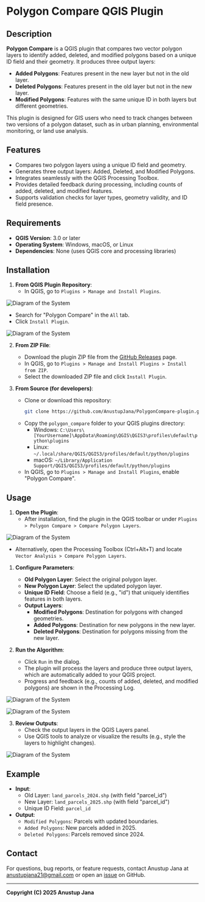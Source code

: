 # Polygon Compare QGIS Plugin

## Description
**Polygon Compare** is a QGIS plugin that compares two vector polygon layers to identify added, deleted, and modified polygons based on a unique ID field and their geometry. It produces three output layers:
- **Added Polygons**: Features present in the new layer but not in the old layer.
- **Deleted Polygons**: Features present in the old layer but not in the new layer.
- **Modified Polygons**: Features with the same unique ID in both layers but different geometries.

This plugin is designed for GIS users who need to track changes between two versions of a polygon dataset, such as in urban planning, environmental monitoring, or land use analysis.

## Features
- Compares two polygon layers using a unique ID field and geometry.
- Generates three output layers: Added, Deleted, and Modified Polygons.
- Integrates seamlessly with the QGIS Processing Toolbox.
- Provides detailed feedback during processing, including counts of added, deleted, and modified features.
- Supports validation checks for layer types, geometry validity, and ID field presence.

## Requirements
- **QGIS Version**: 3.0 or later
- **Operating System**: Windows, macOS, or Linux
- **Dependencies**: None (uses QGIS core and processing libraries)

## Installation
1. **From QGIS Plugin Repository**:
   - In QGIS, go to `Plugins > Manage and Install Plugins`.

![Diagram of the System](https://github.com/AnustupJana/PolygonCompare-plugin/blob/main/doc/1st_Plugin.png?raw=true)
   - Search for "Polygon Compare" in the `All` tab.
   - Click `Install Plugin`.
     
![Diagram of the System](https://github.com/AnustupJana/PolygonCompare-plugin/blob/main/doc/2nd_Install.png?raw=true)
     

2. **From ZIP File**:
   - Download the plugin ZIP file from the [GitHub Releases](https://github.com/AnustupJana/PolygonCompare-plugin/archive/refs/heads/main.zip) page.
   - In QGIS, go to `Plugins > Manage and Install Plugins > Install from ZIP`.
   - Select the downloaded ZIP file and click `Install Plugin`.

3. **From Source (for developers)**:
   - Clone or download this repository:
     ```bash
     git clone https://github.com/AnustupJana/PolygonCompare-plugin.git
     ```
   - Copy the `polygon_compare` folder to your QGIS plugins directory:
     - Windows: `C:\Users\[YourUsername]\AppData\Roaming\QGIS\QGIS3\profiles\default\python\plugins`
     - Linux: `~/.local/share/QGIS/QGIS3/profiles/default/python/plugins`
     - macOS: `~/Library/Application Support/QGIS/QGIS3/profiles/default/python/plugins`
   - In QGIS, go to `Plugins > Manage and Install Plugins`, enable "Polygon Compare".


## Usage
1. **Open the Plugin**:
   - After installation, find the plugin in the QGIS toolbar or under `Plugins > Polygon Compare > Compare Polygon Layers`.

![Diagram of the System](https://github.com/AnustupJana/PolygonCompare-plugin/blob/main/doc/3rd_Show_Plugin.png?raw=true)

   - Alternatively, open the Processing Toolbox (Ctrl+Alt+T) and locate `Vector Analysis > Compare Polygon Layers`.

1. **Configure Parameters**:
   - **Old Polygon Layer**: Select the original polygon layer.
   - **New Polygon Layer**: Select the updated polygon layer.
   - **Unique ID Field**: Choose a field (e.g., "id") that uniquely identifies features in both layers.
   - **Output Layers**:
     - **Modified Polygons**: Destination for polygons with changed geometries.
     - **Added Polygons**: Destination for new polygons in the new layer.
     - **Deleted Polygons**: Destination for polygons missing from the new layer.

2. **Run the Algorithm**:
   - Click `Run` in the dialog.
   - The plugin will process the layers and produce three output layers, which are automatically added to your QGIS project.
   - Progress and feedback (e.g., counts of added, deleted, and modified polygons) are shown in the Processing Log.
  
![Diagram of the System](https://github.com/AnustupJana/PolygonCompare-plugin/blob/main/doc/4th_Run_Plugin.png?raw=true)

![Diagram of the System](https://github.com/AnustupJana/PolygonCompare-plugin/blob/main/doc/5th_Get_Output.png?raw=true)

3. **Review Outputs**:
   - Check the output layers in the QGIS Layers panel.
   - Use QGIS tools to analyze or visualize the results (e.g., style the layers to highlight changes).

![Diagram of the System](https://github.com/AnustupJana/PolygonCompare-plugin/blob/main/doc/6th_Check_Output.png?raw=true)

## Example
- **Input**:
  - Old Layer: `land_parcels_2024.shp` (with field "parcel_id")
  - New Layer: `land_parcels_2025.shp` (with field "parcel_id")
  - Unique ID Field: `parcel_id`
- **Output**:
  - `Modified Polygons`: Parcels with updated boundaries.
  - `Added Polygons`: New parcels added in 2025.
  - `Deleted Polygons`: Parcels removed since 2024.

## Contact
For questions, bug reports, or feature requests, contact Anustup Jana at [anustupjana21@gmail.com](mailto:anustupjana21@gmail.com) or open an [issue](https://github.com/AnustupJana/PolygonCompare-plugin/issues) on GitHub.

---
**Copyright (C) 2025 Anustup Jana**
